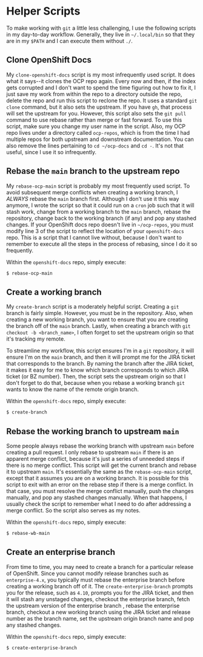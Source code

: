 # Helper Scripts
To make working with `git` a little less challenging, I use the following scripts in my day-to-day workflow. Generally, they live in `~/.local/bin` so that they are in my `$PATH` and I can execute them without `./`. 

## Clone OpenShift Docs
My `clone-openshift-docs` script is my most infrequently used script. It does what it says--it clones the OCP repo again. Every now and then, if the index gets corrupted and I don't want to spend the time figuring out how to fix it, I just save my work from within the repo to a directory outside the repo, delete the repo and run this script to reclone the repo. It uses a standard `git clone` command, but it also sets the upstream. If you have `gh`, that process will set the upstream for you. However, this script also sets the `git pull` command to use rebase rather than merge or fast forward. To use this script, make sure you change my user name in the script. Also, my OCP repo lives under a directory called `ocp-repos`, which is from the time I had multiple repos for both upstream and downstream documentation. You can also remove the lines pertaining to `cd ~/ocp-docs` and `cd -`. It's not that useful, since I use it so infrequently.

## Rebase the `main` branch to the upstream repo
My `rebase-ocp-main` script is probably my most frequently used script. To avoid subsequent merge conflicts when creating a working branch, I *ALWAYS* rebase the `main` branch first. Although I don't use it this way anymore, I wrote the script so that it could run on a `cron` job such that it will stash work, change from a working branch to the `main` branch, rebase the repository, change back to the working branch (if any) and pop any stashed changes. If your OpenShift docs repo doesn't live in `~/ocp-repos`, you must modify line 3 of the script to reflect the location of your `openshift-docs` repo. This is a script that I cannot live without, because I don't want to remember to execute all the steps in the process of rebasing, since I do it so frequently.

Within the `openshift-docs` repo, simply execute: 

```bash
$ rebase-ocp-main
```

## Create a working branch
My `create-branch` script is a moderately helpful script. Creating a `git` branch is fairly simple. However, you must be in the repository. Also, when creating a new working branch, you want to ensure that you are creating the branch off of the `main` branch. Lastly, when creating a branch with `git checkout -b <branch_name>`, I often forget to set the upstream origin so that it's tracking my remote.

To streamline my workflow, this script ensures I'm in a `git` repository, it will ensure I'm on the `main` branch, and then it will prompt me for the JIRA ticket that corresponds to the branch. By naming the branch after the JIRA ticket, it makes it easy for me to know which branch corresponds to which JIRA ticket (or BZ number). Then, the script sets the upstream origin so that I don't forget to do that, because when you rebase a working branch `git` wants to know the name of the remote origin branch. 

Within the `openshift-docs` repo, simply execute: 

```bash
$ create-branch
```

## Rebase the working branch to upstream `main`
Some people always rebase the working branch with upstream `main` before creating a pull request. I only rebase to upstream `main` if there is an apparent merge conflict, because it's just a series of unneeded steps if there is no merge conflict. This script will get the current branch and rebase it to upstream `main`. It's essentially the same as the `rebase-ocp-main` script, except that it assumes you are on a working branch. It is possible for this script to exit with an error on the rebase step if there is a merge conflict. In that case, you must resolve the merge conflict manually, push the changes manually, and pop any stashed changes manually. When that happens, I usually check the script to remember what I need to do after addressing a merge conflict. So the script also serves as my notes.

Within the `openshift-docs` repo, simply execute: 

```bash
$ rebase-wb-main
```

## Create an enterprise branch
From time to time, you may need to create a branch for a particular release of OpenShift. Since you cannot modify release branches such as `enterprise-4.x`, you typically must rebase the enterprise branch before creating a working branch off of it. The `create-enterprise-branch` prompts you for the release, such as `4.10`, prompts you for the JIRA ticket, and then it will stash any unstaged changes, checkout the enterprise branch, fetch the upstream version of the enterprise branch , rebase the enterprise branch, checkout a new working branch using the JIRA ticket and release number as the branch name, set the upstream origin branch name and pop any stashed changes. 

Within the `openshift-docs` repo, simply execute: 

```bash
$ create-enterprise-branch
```
